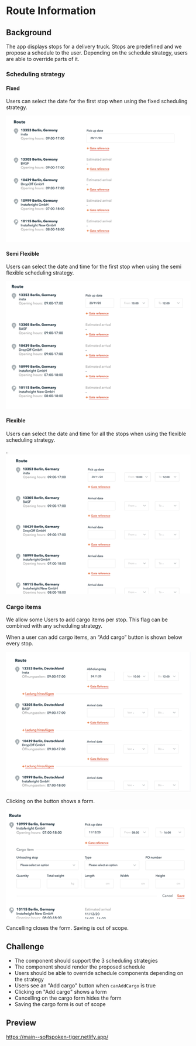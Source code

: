 # Route Information

## Background

The app displays stops for a delivery truck. Stops are predefined and we propose a schedule to the user. Depending on the schedule strategy, users are able to override parts of it.

### Scheduling strategy

#### Fixed

Users can select the date for the first stop when using the fixed scheduling strategy.

![img](img/fixed.png)

#### Semi Flexible

Users can select the date and time for the first stop when using the semi flexible scheduling strategy.

![img](img/semi-flexible.png)

#### Flexible

Users can select the date and time for all the stops when using the flexible scheduling strategy.

.![img](img/flexible.png)

### Cargo items

We allow some Users to add cargo items per stop. This flag can be combined with any scheduling strategy.

When a user can add cargo items, an “Add cargo” button is shown below every stop.

![img](img/flexible-can-add-cargo.png)


Clicking on the button shows a form.

![img](img/flexible-can-add-cargo-form.png)

Cancelling closes the form. Saving is out of scope.

## Challenge

- The component should support the 3 scheduling strategies
- The component should render the proposed schedule
- Users should be able to override schedule components depending on the strategy
- Users see an "Add cargo" button when `canAddCargo` is true
- Clicking on "Add cargo" shows a form
- Cancelling on the cargo form hides the form
- Saving the cargo form is out of scope


## Preview
https://main--softspoken-tiger.netlify.app/
